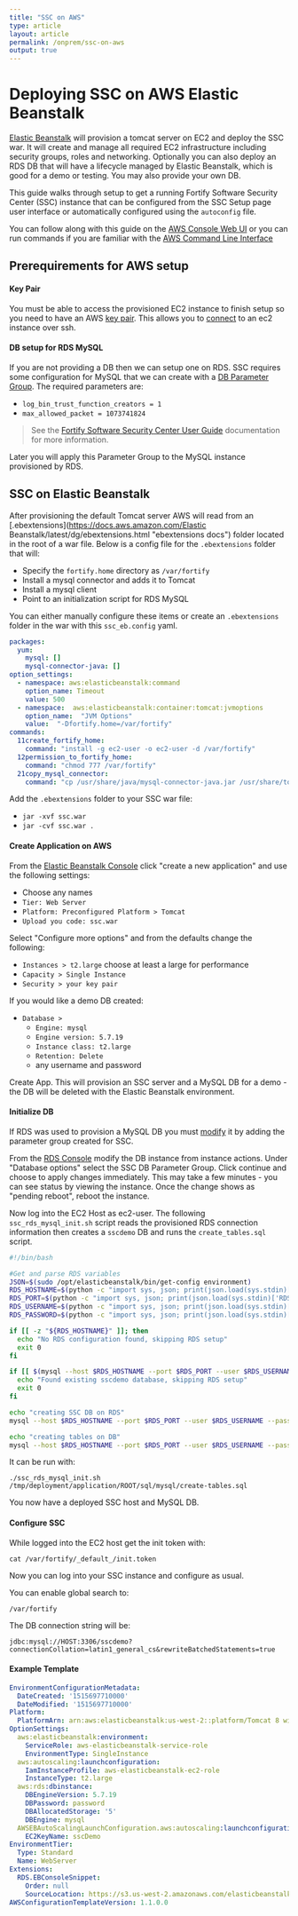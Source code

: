 ```yaml
---
title: "SSC on AWS"
type: article
layout: article
permalink: /onprem/ssc-on-aws
output: true
---
```

# Deploying SSC on AWS Elastic Beanstalk
[Elastic Beanstalk](https://aws.amazon.com/elasticbeanstalk/) will provision a tomcat server on EC2 and deploy the SSC war.  It will create and manage all required EC2 infrastructure including security groups, roles and networking.  Optionally you can also deploy an RDS DB that will have a lifecycle managed by Elastic Beanstalk, which is good for a demo or testing.  You may also provide your own DB.

This guide walks through setup to get a running Fortify Software Security Center (SSC) instance that can be configured from the SSC Setup page user interface or automatically configured using the `autoconfig` file.

You can follow along with this guide on the [AWS Console Web UI](https://aws.amazon.com/console/ "ui instructions") or you can run commands if you are familiar with the [AWS Command Line Interface](https://aws.amazon.com/cli/ "aws instuctions")

## Prerequirements for AWS setup
#### Key Pair
You must be able to access the provisioned EC2 instance to finish setup so you need to have an AWS [key pair](https://docs.aws.amazon.com/AWSEC2/latest/UserGuide/ec2-key-pairs.html "key pair guide").  This allows you to [connect](https://docs.aws.amazon.com/AWSEC2/latest/UserGuide/EC2_GetStarted.html "how to connect to ec2") to an ec2 instance over ssh.

#### DB setup for RDS MySQL
If you are not providing a DB then we can setup one on RDS.  SSC requires some configuration for MySQL that we can create with a [DB Parameter Group](https://docs.aws.amazon.com/AmazonRDS/latest/UserGuide/USER_WorkingWithParamGroups.html#USER_WorkingWithParamGroups.Creating "create a DB Parameter Group").  The required parameters are:
 * `log_bin_trust_function_creators = 1`
 * `max_allowed_packet = 1073741824`

> See the [Fortify Software Security Center User Guide](https://community.softwaregrp.com/t5/Fortify-Product-Documentation/ct-p/fortify-product-documentation) documentation for more information.

Later you will apply this Parameter Group to the MySQL instance provisioned by RDS.

## SSC on Elastic Beanstalk
After provisioning the default Tomcat server AWS will read from an [.ebextensions](https://docs.aws.amazon.com/Elastic Beanstalk/latest/dg/ebextensions.html "ebextensions docs") folder located in the root of a war file.  Below is a config file for the `.ebextensions` folder that will:
* Specify the `fortify.home` directory as `/var/fortify`
* Install a mysql connector and adds it to Tomcat
* Install a mysql client
* Point to an initialization script for RDS MySQL

You can either manually configure these items or create an `.ebextensions` folder in the war with this `ssc_eb.config` yaml.
```yaml
packages:
  yum:
    mysql: []
    mysql-connector-java: []
option_settings:
  - namespace: aws:elasticbeanstalk:command
    option_name: Timeout
    value: 500
  - namespace:  aws:elasticbeanstalk:container:tomcat:jvmoptions
    option_name:  "JVM Options"
    value:  "-Dfortify.home=/var/fortify"
commands:
  11create_fortify_home:
    command: "install -g ec2-user -o ec2-user -d /var/fortify"
  12permission_to_fortify_home:
    command: "chmod 777 /var/fortify"
  21copy_mysql_connector:
    command: "cp /usr/share/java/mysql-connector-java.jar /usr/share/tomcat8/lib"
```

Add the `.ebextensions` folder to your SSC war file:

* `jar -xvf ssc.war`
* `jar -cvf ssc.war .`

#### Create Application on AWS
From the [Elastic Beanstalk Console](https://console.aws.amazon.com/elasticbeanstalk) click "create a new application" and use the following settings:

* Choose any names
* `Tier: Web Server`
* `Platform: Preconfigured Platform > Tomcat`
* `Upload you code: ssc.war`

Select "Configure more options" and from the defaults change the following:

* `Instances > t2.large` choose at least a large for performance
* `Capacity > Single Instance`
* `Security > your key pair`

If you would like a demo DB created:
* `Database >`
  * `Engine: mysql`
  * `Engine version: 5.7.19`
  * `Instance class: t2.large`
  * `Retention: Delete`
  * any username and password

Create App.  This will provision an SSC server and a MySQL DB for a demo - the DB will be deleted with the Elastic Beanstalk environment.

#### Initialize DB
If RDS was used to provision a MySQL DB you must [modify](https://docs.aws.amazon.com/AmazonRDS/latest/UserGuide/USER_ModifyInstance.MySQL.html "how to modify a MySQL DB instance") it by adding the parameter group created for SSC.

From the [RDS Console](https://console.aws.amazon.com/rds) modify the DB instance from instance actions.  Under "Database options" select the SSC DB Parameter Group.  Click continue and choose to apply changes immediately. This may take a few minutes - you can see status by viewing the instance.  Once the change shows as "pending reboot", reboot the instance.

Now log into the EC2 Host as ec2-user.  The following `ssc_rds_mysql_init.sh` script reads the provisioned RDS connection information then creates a `sscdemo` DB and runs the `create_tables.sql` script.

```bash
#!/bin/bash

#Get and parse RDS variables
JSON=$(sudo /opt/elasticbeanstalk/bin/get-config environment)
RDS_HOSTNAME=$(python -c "import sys, json; print(json.load(sys.stdin)['RDS_HOSTNAME'])" <<< """$JSON""")
RDS_PORT=$(python -c "import sys, json; print(json.load(sys.stdin)['RDS_PORT'])" <<< """$JSON""")
RDS_USERNAME=$(python -c "import sys, json; print(json.load(sys.stdin)['RDS_USERNAME'])" <<< """$JSON""")
RDS_PASSWORD=$(python -c "import sys, json; print(json.load(sys.stdin)['RDS_PASSWORD'])" <<< """$JSON""")

if [[ -z "${RDS_HOSTNAME}" ]]; then
  echo "No RDS configuration found, skipping RDS setup"
  exit 0
fi

if [[ $(mysql --host $RDS_HOSTNAME --port $RDS_PORT --user $RDS_USERNAME --password=$RDS_PASSWORD -N --batch -e "show databases like 'sscdemo'") = sscdemo ]]; then
  echo "Found existing sscdemo database, skipping RDS setup"
  exit 0
fi

echo "creating SSC DB on RDS"
mysql --host $RDS_HOSTNAME --port $RDS_PORT --user $RDS_USERNAME --password=$RDS_PASSWORD -e "CREATE SCHEMA IF NOT EXISTS sscdemo DEFAULT CHARACTER SET latin1 COLLATE latin1_general_cs"

echo "creating tables on DB"
mysql --host $RDS_HOSTNAME --port $RDS_PORT --user $RDS_USERNAME --password=$RDS_PASSWORD sscdemo < """$1"""

```

It can be run with: 

`./ssc_rds_mysql_init.sh /tmp/deployment/application/ROOT/sql/mysql/create-tables.sql`

You now have a deployed SSC host and MySQL DB.

#### Configure SSC
While logged into the EC2 host get the init token with:

`cat /var/fortify/_default_/init.token`

Now you can log into your SSC instance and configure as usual.

You can enable global search to:

`/var/fortify`

The DB connection string will be:

`jdbc:mysql://HOST:3306/sscdemo?connectionCollation=latin1_general_cs&rewriteBatchedStatements=true`

#### Example Template
```yaml
EnvironmentConfigurationMetadata:
  DateCreated: '1515697710000'
  DateModified: '1515697710000'
Platform:
  PlatformArn: arn:aws:elasticbeanstalk:us-west-2::platform/Tomcat 8 with Java 8 running on 64bit Amazon Linux/2.7.4
OptionSettings:
  aws:elasticbeanstalk:environment:
    ServiceRole: aws-elasticbeanstalk-service-role
    EnvironmentType: SingleInstance
  aws:autoscaling:launchconfiguration:
    IamInstanceProfile: aws-elasticbeanstalk-ec2-role
    InstanceType: t2.large
  aws:rds:dbinstance:
    DBEngineVersion: 5.7.19
    DBPassword: password
    DBAllocatedStorage: '5'
    DBEngine: mysql
  AWSEBAutoScalingLaunchConfiguration.aws:autoscaling:launchconfiguration:
    EC2KeyName: sscDemo
EnvironmentTier:
  Type: Standard
  Name: WebServer
Extensions:
  RDS.EBConsoleSnippet:
    Order: null
    SourceLocation: https://s3.us-west-2.amazonaws.com/elasticbeanstalk-env-resources-us-west-2/eb_snippets/rds/rds.json
AWSConfigurationTemplateVersion: 1.1.0.0
```
